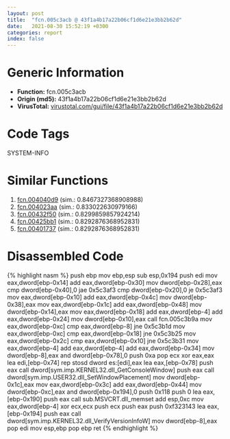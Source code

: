 ```yaml
---
layout: post
title:  "fcn.005c3acb @ 43f1a4b17a22b06cf1d6e21e3bb2b62d"
date:   2021-08-30 15:52:19 +0300
categories: report
index: false
---
```


# Generic Information
- **Function:** fcn.005c3acb
- **Origin (md5):** 43f1a4b17a22b06cf1d6e21e3bb2b62d
- **VirusTotal:** [virustotal.com/gui/file/43f1a4b17a22b06cf1d6e21e3bb2b62d][virustotal_ref]

# Code Tags
<span class="tag" id="SYSTEM-INFO">SYSTEM-INFO</span>


# Similar Functions

1. [fcn.004040d9][similar_1_ref] (sim.: 0.8467327368908988)
2. [fcn.004023aa][similar_2_ref] (sim.: 0.833022630979166)
3. [fcn.00432f50][similar_3_ref] (sim.: 0.8299859857924214)
4. [fcn.00425bb1][similar_4_ref] (sim.: 0.8292876368952831)
5. [fcn.00401737][similar_5_ref] (sim.: 0.8292876368952831)


# Disassembled Code

{% highlight nasm %}
push ebp
mov ebp,esp
sub esp,0x194
push edi
mov eax,dword[ebp-0x14]
add eax,dword[ebp-0x30]
mov dword[ebp-0x28],eax
cmp dword[ebp-0x40],0
jae 0x5c3af3
cmp dword[ebp-0x20],0
je 0x5c3af3
mov eax,dword[ebp-0x10]
add eax,dword[ebp-0x4c]
mov dword[ebp-0x38],eax
mov eax,dword[ebp-0x1c]
add eax,dword[ebp-0x48]
mov dword[ebp-0x14],eax
mov eax,dword[ebp-0x18]
add eax,dword[ebp-4]
add eax,dword[ebp-0x24]
mov dword[ebp-0x10],eax
call fcn.005c3b9a
mov eax,dword[ebp-0xc]
cmp eax,dword[ebp-8]
jne 0x5c3b1d
mov eax,dword[ebp-0xc]
cmp eax,dword[ebp-0x18]
jne 0x5c3b25
mov eax,dword[ebp-0x2c]
cmp eax,dword[ebp-0x10]
jne 0x5c3b31
mov eax,dword[ebp-4]
add eax,dword[ebp-4]
add eax,dword[ebp-0x34]
mov dword[ebp-8],eax
and dword[ebp-0x78],0
push 0xa
pop ecx
xor eax,eax
lea edi,[ebp-0x74]
rep stosd dword es:[edi],eax
lea eax,[ebp-0x78]
push eax
call dword[sym.imp.KERNEL32.dll_GetConsoleWindow]
push eax
call dword[sym.imp.USER32.dll_SetWindowPlacement]
mov dword[ebp-0x1c],eax
mov eax,dword[ebp-0x3c]
add eax,dword[ebp-0x44]
mov dword[ebp-0xc],eax
and dword[ebp-0x194],0
push 0x118
push 0
lea eax,[ebp-0x190]
push eax
call sub.MSVCRT.dll_memset
add esp,0xc
mov eax,dword[ebp-4]
xor ecx,ecx
push ecx
push eax
push 0xf323143
lea eax,[ebp-0x194]
push eax
call dword[sym.imp.KERNEL32.dll_VerifyVersionInfoW]
mov dword[ebp-8],eax
pop edi
mov esp,ebp
pop ebp
ret
{% endhighlight %}


[similar_1_ref]: /report/fcn.004040d9@c5a9328b4292c431a6e3f48185308528
[similar_2_ref]: /report/fcn.004023aa@8601bf5bd8d1c19a69bc0adc1e7c08b1
[similar_3_ref]: /report/fcn.00432f50@279a61b1e76da49531f1f16fd1102a2d
[similar_4_ref]: /report/fcn.00425bb1@38d41d729f8f30faf0dd96f0c7acba4b
[similar_5_ref]: /report/fcn.00401737@7bcc89a15d575deafd22288432159007
[virustotal_ref]: https://www.virustotal.com/gui/file/43f1a4b17a22b06cf1d6e21e3bb2b62d